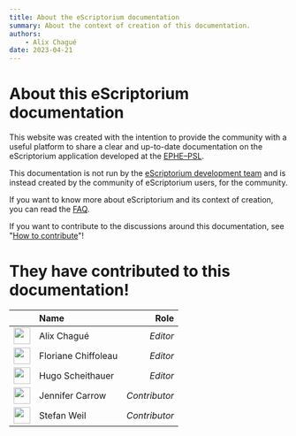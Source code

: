```yaml
---
title: About the eScriptorium documentation
summary: About the context of creation of this documentation.
authors:
    - Alix Chagué
date: 2023-04-21
---
```


# About this eScriptorium documentation

This website was created with the intention to provide the community with a useful platform to share a clear and up-to-date documentation on the eScriptorium application developed at the [EPHE–PSL](https://www.ephe.psl.eu).

This documentation is not run by the [eScriptorium development team](https://escriptorium.readthedocs.io/en/latest/FAQ/#who-is-responsible-for-escriptorium) and is instead created by the community of eScriptorium users, for the community.

If you want to know more about eScriptorium and its context of creation, you can read the [FAQ](FAQ.md).

If you want to contribute to the discussions around this documentation, see "[How to contribute](contribute.md)"!

# They have contributed to this documentation!

|                                                                                  | Name                | Role          |
| :------------------------------------------------------------------------------- | :------------------ | ------------: |
| <img src="../img/about/face-with-rolling-eyes_1f644.png" width="30px" />         | Alix Chagué         | *Editor*      |
| <img src="../img/about/panda_1f43c.png" width="30px" />                          | Floriane Chiffoleau | *Editor*      |
| <img src="../img/about/blossom_1f33c.png" width="30px" />                        | Hugo Scheithauer    | *Editor*      |
| <img src="../img/about/taco_1f32e.png" width="30px" />                           | Jennifer Carrow     | *Contributor* |
| <img src="../img/about/smiling-face-with-smiling-eyes_1f60a.png" width="30px" /> | Stefan Weil         | *Contributor* |

<!-- We use <img src="../img/about/smiling-face-with-smiling-eyes_1f60a.png" width="30px" /> for occasional contributors or those who haven't set which emoji they want to use. -->
